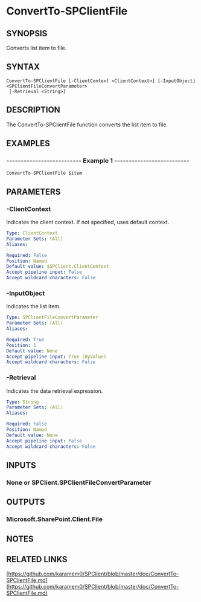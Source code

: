 # ConvertTo-SPClientFile

## SYNOPSIS
Converts list item to file.

## SYNTAX

```
ConvertTo-SPClientFile [-ClientContext <ClientContext>] [-InputObject] <SPClientFileConvertParameter>
 [-Retrieval <String>]
```

## DESCRIPTION
The ConvertTo-SPClientFile function converts the list item to file.

## EXAMPLES

### -------------------------- Example 1 --------------------------
```
ConvertTo-SPClientFile $item
```

## PARAMETERS

### -ClientContext
Indicates the client context.
If not specified, uses default context.

```yaml
Type: ClientContext
Parameter Sets: (All)
Aliases: 

Required: False
Position: Named
Default value: $SPClient.ClientContext
Accept pipeline input: False
Accept wildcard characters: False
```

### -InputObject
Indicates the list item.

```yaml
Type: SPClientFileConvertParameter
Parameter Sets: (All)
Aliases: 

Required: True
Position: 1
Default value: None
Accept pipeline input: True (ByValue)
Accept wildcard characters: False
```

### -Retrieval
Indicates the data retrieval expression.

```yaml
Type: String
Parameter Sets: (All)
Aliases: 

Required: False
Position: Named
Default value: None
Accept pipeline input: False
Accept wildcard characters: False
```

## INPUTS

### None or SPClient.SPClientFileConvertParameter

## OUTPUTS

### Microsoft.SharePoint.Client.File

## NOTES

## RELATED LINKS

[https://github.com/karamem0/SPClient/blob/master/doc/ConvertTo-SPClientFile.md](https://github.com/karamem0/SPClient/blob/master/doc/ConvertTo-SPClientFile.md)

